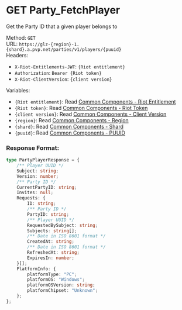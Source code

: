 <!--

This file is automatically generated!
Do not edit it directly!
See https://github.com/techchrism/valorant-api-docs/blob/trunk/contributing.md for more information.

-->

# GET Party_FetchPlayer

Get the Party ID that a given player belongs to  


Method: `GET`  
URL: `https://glz-{region}-1.{shard}.a.pvp.net/parties/v1/players/{puuid}`  
Headers:
 - `X-Riot-Entitlements-JWT`: `{Riot entitlement}`
 - `Authorization`: `Bearer {Riot token}`
 - `X-Riot-ClientVersion`: `{client version}`

Variables:
 - `{Riot entitlement}`: Read [Common Components - Riot Entitlement](../common-components.md#riot-entitlement)
 - `{Riot token}`: Read [Common Components - Riot Token](../common-components.md#riot-token)
 - `{client version}`: Read [Common Components - Client Version](../common-components.md#client-version)
 - `{region}`: Read [Common Components - Region](../common-components.md#region)
 - `{shard}`: Read [Common Components - Shard](../common-components.md#shard)
 - `{puuid}`: Read [Common Components - PUUID](../common-components.md#puuid)


### Response Format:
```ts
type PartyPlayerResponse = {
    /** Player UUID */
    Subject: string;
    Version: number;
    /** Party ID */
    CurrentPartyID: string;
    Invites: null;
    Requests: {
        ID: string;
        /** Party ID */
        PartyID: string;
        /** Player UUID */
        RequestedBySubject: string;
        Subjects: string[];
        /** Date in ISO 8601 format */
        CreatedAt: string;
        /** Date in ISO 8601 format */
        RefreshedAt: string;
        ExpiresIn: number;
    }[];
    PlatformInfo: {
        platformType: "PC";
        platformOS: "Windows";
        platformOSVersion: string;
        platformChipset: "Unknown";
    };
};
```
